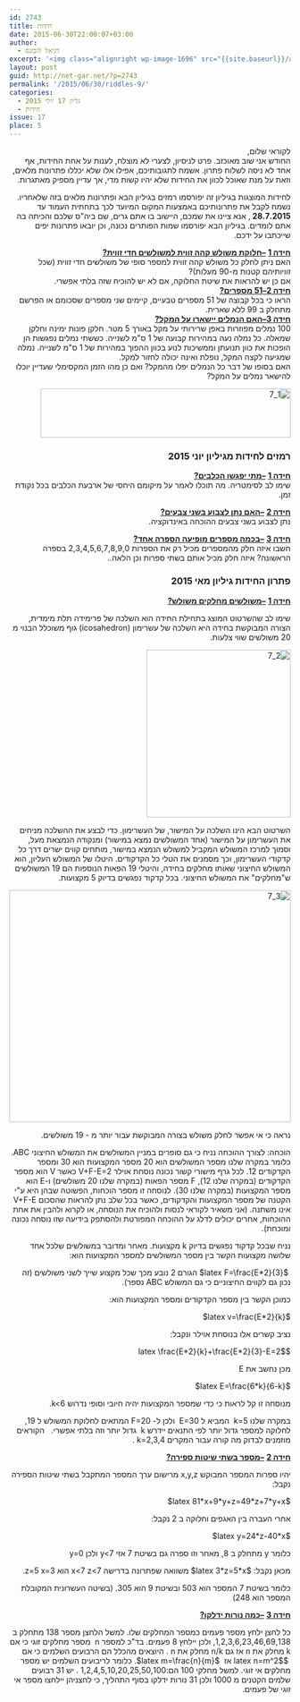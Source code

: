 ```yaml
---
id: 2743
title: חידות
date: 2015-06-30T22:00:07+03:00
author:
  - דניאל לובזנס
excerpt: '<img class="alignright wp-image-1696" src="{{site.baseurl}}/assets/img/2014/11/unnamed-1.jpg" alt="unnamed (1)" width="101" height="106" />מדור החידות לילדים ונוער המחודש, יותר אתגר,יותר עניין בעריכת דניאל לובזנס'
layout: post
guid: http://net-gar.net/?p=2743
permalink: '/2015/06/30/riddles-9/'
categories:
  - גליון 17 יולי 2015
  - חידות
issue: 17
place: 5
---
```

<p style="direction: rtl;">
  לקוראי שלום,<br /> החודש אני שוב מאוכזב. פרט לניסיון, לצערי לא מוצלח, לענות על אחת החידות, אף אחד לא ניסה לשלוח פתרון. אשמח לתגובותיכם, אפילו אלו שלא יכללו פתרונות מלאים, וזאת על מנת שאוכל לכוון את החידות שלא יהיו קשות מדי, אך עדיין מספיק מאתגרות.
</p>

<p style="direction: rtl;">
  לחידות המוצגות בגיליון זה יפורסמו רמזים בגיליון הבא ופתרונות מלאים בזה שלאחריו. נשמח לקבל את פתרונותיכם באמצעות המקום המיועד לכך בתחתית העמוד עד <strong>28.7.2015 </strong>, אנא ציינו את שמכם, היישוב בו אתם גרים, שם ביה"ס שלכם והכיתה בה אתם לומדים. בגיליון הבא יפורסמו שמות הפותרים נכונה, וכן יובאו פתרונות יפים שייכתבו על ידכם.
</p>

<p style="direction: rtl;">
  <strong><span style="text-decoration: underline;">חידה 1</span></strong> <strong><span style="text-decoration: underline;">–חלוקת משולש קהה זווית למשולשים חדי זווית?<br /> </span></strong>האם ניתן לחלק כל משולש קהה זווית למספר סופי של משולשים חדי זווית (שכל זוויותיהם קטנות מ-90 מעלות)?<br /> אם כן יש להראות את שיטת החלוקה, אם לא יש להוכיח שזה בלתי אפשרי.<br /> <strong><span style="text-decoration: underline;">חידה 2–51 מספרים?<br /> </span></strong>הראו כי בכל קבוצה של 51 מספרים טבעיים, קיימים שני מספרים שסכומם או הפרשם מתחלק ב 99 ללא שארית.<br /> <strong><span style="text-decoration: underline;">חידה 3–האם הנמלים יישארו על המקל?<br /> </span></strong>100 נמלים מפוזרות באפן שרירותי על מקל באורך 5 מטר. חלקן פונות ימינה וחלקן שמאלה. כל נמלה נעה במהירות קבועה של 1 ס"מ לשנייה. כששתי נמלים נפגשות הן הופכות את כוון תנועתן וממשיכות לנוע בכוון ההפוך במהירות של 1 ס"מ לשנייה. נמלה שמגיעה לקצה המקל, נופלת ואינה יכולה לחזור למקל.<br /> האם בסופו של דבר כל הנמלים יפלו מהמקל? ואם כן מהו הזמן המקסימלי שעדיין יוכלו להישאר נמלים על המקל?
</p>

<p style="direction: rtl;">
  <img class="aligncenter wp-image-2744 size-full" src="{{site.baseurl}}/assets/img/2015/06/1_7.png" alt="1_7" width="448" height="88" />
</p>

<h3 style="direction: rtl;">
  רמזים לחידות מגיליון יוני 2015
</h3>

<p style="direction: rtl;">
  <strong><span style="text-decoration: underline;">חידה 1</span></strong> <strong><span style="text-decoration: underline;">–מתי יפגשו הכלבים?<br /> </span></strong>שימו לב לסימטריה. מה תוכלו לאמר על מיקומם היחסי של ארבעת הכלבים בכל נקודת זמן.
</p>

<p style="direction: rtl;">
  <strong><span style="text-decoration: underline;">חידה 2</span></strong> <strong><span style="text-decoration: underline;">–האם נתן לצבוע בשני צבעים?<br /> </span></strong>נתן לצבוע בשני צבעים ההוכחה באינדוקציה.
</p>

<p style="direction: rtl;">
  <strong><span style="text-decoration: underline;">חידה 3</span></strong> <strong><span style="text-decoration: underline;">–בכמה מספרים מופיעה הספרה אחד?<br /> </span></strong>חשבו איזה חלק מהמספרים מכיל רק את הספרות 2,3,4,5,6,7,8,9,0 בספרה הראשונה? איזה חלק מכיל אותם בשתי ספרות וכן הלאה..
</p>

<h3 style="direction: rtl;">
  פתרון החידות גיליון מאי 2015
</h3>

<p style="direction: rtl;">
  <strong><span style="text-decoration: underline;">חידה 1</span></strong> <strong><span style="text-decoration: underline;">–משולשים מחלקים משולש?</span></strong>
</p>

<p style="direction: rtl;">
  שימו לב שהשרטוט המוצג בתחילת החידה הוא השלכה של פרימידה תלת מימדית, הצורה המבוקשת בחידה היא השלכה של עשרימון (icosahedron) גוף משוכלל הבנוי מ 20 משולשים שווי צלעות.
</p>

<p style="direction: rtl;">
  <img class="aligncenter size-medium wp-image-2745" src="{{site.baseurl}}/assets/img/2015/06/2_7-258x300.jpg" alt="2_7" width="258" height="300" />
</p>

<p style="direction: rtl;">
  השרטוט הבא הינו השלכה על המישור, של העשרימון. כדי לבצע את ההשלכה מניחים את העשרימון על המישור (אחד המשולשים נמצא במישור) ומנקודה הנמצאת מעל, וסמוך למרכז המשולש המקביל למשולש הנמצא במישור, מותחים קווים ישרים דרך כל קדקודי העשרימון, וכך מסמנים את הטלי כל הקדקודים. היטלו של המשולש העליון, הוא המשולש החיצוני שאותו מחלקים בחידה, והיטלי 19 הפאות הנוספות הם 19 המשולשים ש"מחלקים" את המשולש החיצוני. בכל קדקוד נפגשים בדיוק 5 מקצועות.
</p>

<p style="direction: rtl;">
  <img class="aligncenter size-full wp-image-2747" src="{{site.baseurl}}/assets/img/2015/06/3_71.png" alt="3_7" width="504" height="415" />
</p>

<p style="direction: rtl;">
  נראה כי אי אפשר לחלק משולש בצורה המבוקשת עבור יותר מ - 19 משולשים.
</p>

<p style="direction: rtl;">
  הוכחה: לצורך ההוכחה נניח כי גם סופרים במניין המשולשים את המשולש החיצוני ABC. כלומר במקרה שלנו מספר המשולשים הוא 20 מספר המקצועות הוא 30 ומספר הקדקודים 12. לכל גרף מישורי קשור נכונה נוסחת אוילר V+F-E=2 כאשר V הוא מספר הקדקודים (במקרה שלנו 12), F מספר הפאות (במקרה שלנו 20 משולשים) ו-E הוא מספר המקצועות (במקרה שלנו 30). לנוסחה זו מספר הוכחות, הפשוטה שבהן היא ע"י הקטנה של מספר המקצועות והקדקודים, כאשר בכל שלב נתן להראות שהסכום V+F-E אינו משתנה. (אני משאיר לקוראי לנסות ולהוכיח את הנוסחה, או לקרוא ולהבין את אחת ההוכחות, אחרים יכולים לדלג על ההוכחה המפורטת ולהסתפק בידיעה שזו נוסחה נכונה ומוכחת).
</p>

<p style="direction: rtl;">
  נניח שבכל קדקוד נפגשים בדיוק k מקצועות. מאחר ומדובר במשולשים שלכל אחד שלושה מקצועות הקשר בין מספר המשולשים למספר המקצועות הוא:
</p>

<p style="direction: rtl;">
   $latex F=\frac{E*2}{3}$ הגורם 2 נובע מכך שכל מקצוע שייך לשני משולשים (זה נכון גם לקווים החיצוניים כי גם המשולש ABC נספר).
</p>

<p style="direction: rtl;">
  כמוכן הקשר בין מספר הקדקודים ומספר המקצועות הוא:
</p>

<p style="direction: rtl;">
  $latex v=\frac{E*2}{k}$
</p>

<p style="direction: rtl;">
  נציב קשרים אלו בנוסחת אוילר ונקבל:
</p>

<p style="direction: rtl;">
  $latex \frac{E*2}{k}+\frac{E*2}{3}-E=2$
</p>

<p style="direction: rtl;">
  מכן נחשב את E
</p>

<p style="direction: rtl;">
  $latex E=\frac{6*k}{6-k}$
</p>

<p style="direction: rtl;">
  מנוסחה זו קל לראות כי כדי שמספר המקצועות יהיה חיובי וסופי נדרוש k<6.
</p>

<p style="direction: rtl;">
  במקרה שלנו k=5  המביא ל E=30  ולכן ל- F=20 המתאים לחלוקת המשולש ל 19, לחלוקה למספר גדול יותר לפי התנאים יידרש k  גדול יותר וזה בלתי אפשרי.   הקוראים מוזמנים לבדוק מה קורה עבור המקרים k=2,3,4 .
</p>

<p style="direction: rtl;">
  <strong><span style="text-decoration: underline;">חידה 2</span></strong> <strong><span style="text-decoration: underline;">–מספר בשתי שיטות ספירה?</span></strong>
</p>

<p style="direction: rtl;">
  יהיו ספרות המספר המבוקש x,y,z מרישום ערך המספר המתקבל בשתי שיטות הספירה נקבל:
</p>

<p style="direction: rtl;">
  $latex 81*x+9*y+z=49*z+7*y+x$
</p>

<p style="direction: rtl;">
  אחרי העברה בין האגפים וחלוקה ב 2 נקבל:
</p>

<p style="direction: rtl;">
  $latex y=24*z-40*x$
</p>

<p style="direction: rtl;">
  כלומר y מתחלק ב 8, מאחר וזו ספרה גם בשיטת 7 אזי y<7 ולכן y=0
</p>

<p style="direction: rtl;">
  מכאן נקבל: $latex 3*z=5*x$ משוואה שפתרונה בדרישה x<7 z<7 הוא z=5 x=3.
</p>

<p style="direction: rtl;">
  כלומר בשיטת 7 המספר הוא 503 ובשיטת 9 הוא 305. (בשיטה העשרונית המקובלת המספר הוא 248)
</p>

<p style="direction: rtl;">
  <strong><span style="text-decoration: underline;">חידה 3</span></strong> <strong><span style="text-decoration: underline;">–כמה נורות ידלקו?</span></strong>
</p>

<p style="direction: rtl;">
  כל לחצן ילחץ מספר פעמים כמספר המחלקים שלו. למשל הלחצן מספר 138 מתחלק ב 1,2,3,6,23,46,69,138, ולכן יילחץ 8 פעמים. בד”כ למספר n  מספר מחלקים זוגי כי אם k מחלק את n אז גם n/k מחלק את n . היוצאים מהכלל הם הרבועים השלמים כי אם  $latex n=m^2$ אז  $latex m=\frac{n}{m}$. כלומר לריבועים השלמים יש מספר מחלקים אי זוגי. למשל מחלקי 100 הם:1,2,4,5,10,20,25,50,100 . יש 31 רבועים שלמים הקטנים מ 1000 ולכן 31 נורות ידלקו בסוף התהליך, כי לחצניהן יילחצו מספר אי זוגי של פעמים.
</p>

<p style="direction: rtl;">
  
</p>